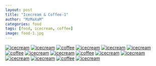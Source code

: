 ```yaml
---
layout: post
title: "Icecream & Coffee-1"
author: "MzMaXaM"
categories: food
tags: [food, icecream, coffee]
image: food-1.jpg
---
```




[![icecream](https://mzmaxam.github.io/aiColoringPages-gh-pages/assets/img/00572_preview.jpg)](https://mzmaxam.github.io/aiColoringPages-gh-pages/assets/img/00572.jpg "Icecream")
[![icecream](https://mzmaxam.github.io/aiColoringPages-gh-pages/assets/img/00573_preview.jpg)](https://mzmaxam.github.io/aiColoringPages-gh-pages/assets/img/00573.jpg "Icecream") 
[![coffee](https://mzmaxam.github.io/aiColoringPages-gh-pages/assets/img/00574_preview.jpg)](https://mzmaxam.github.io/aiColoringPages-gh-pages/assets/img/00574.jpg "Coffee") 
[![icecream](https://mzmaxam.github.io/aiColoringPages-gh-pages/assets/img/00575_preview.jpg)](https://mzmaxam.github.io/aiColoringPages-gh-pages/assets/img/00575.jpg "Icecream") 
[![icecream](https://mzmaxam.github.io/aiColoringPages-gh-pages/assets/img/00576_preview.jpg)](https://mzmaxam.github.io/aiColoringPages-gh-pages/assets/img/00576.jpg "Icecream") 
[![icecream](https://mzmaxam.github.io/aiColoringPages-gh-pages/assets/img/00577_preview.jpg)](https://mzmaxam.github.io/aiColoringPages-gh-pages/assets/img/00577.jpg "Icecream") 
[![coffee](https://mzmaxam.github.io/aiColoringPages-gh-pages/assets/img/00578_preview.jpg)](https://mzmaxam.github.io/aiColoringPages-gh-pages/assets/img/00578.jpg "Coffee") 
[![icecream](https://mzmaxam.github.io/aiColoringPages-gh-pages/assets/img/00579_preview.jpg)](https://mzmaxam.github.io/aiColoringPages-gh-pages/assets/img/00579.jpg "Icecream") 
[![icecream](https://mzmaxam.github.io/aiColoringPages-gh-pages/assets/img/00580_preview.jpg)](https://mzmaxam.github.io/aiColoringPages-gh-pages/assets/img/00580.jpg "Icecream") 
[![coffee](https://mzmaxam.github.io/aiColoringPages-gh-pages/assets/img/00581_preview.jpg)](https://mzmaxam.github.io/aiColoringPages-gh-pages/assets/img/00581.jpg "Coffee") 
[![icecream](https://mzmaxam.github.io/aiColoringPages-gh-pages/assets/img/00582_preview.jpg)](https://mzmaxam.github.io/aiColoringPages-gh-pages/assets/img/00582.jpg "Icecream") 
[![icecream](https://mzmaxam.github.io/aiColoringPages-gh-pages/assets/img/00584_preview.jpg)](https://mzmaxam.github.io/aiColoringPages-gh-pages/assets/img/00584.jpg "Icecream") 
[![icecream](https://mzmaxam.github.io/aiColoringPages-gh-pages/assets/img/00585_preview.jpg)](https://mzmaxam.github.io/aiColoringPages-gh-pages/assets/img/00585.jpg "Icecream") 
[![icecream](https://mzmaxam.github.io/aiColoringPages-gh-pages/assets/img/00586_preview.jpg)](https://mzmaxam.github.io/aiColoringPages-gh-pages/assets/img/00586.jpg "Icecream") 
[![coffee](https://mzmaxam.github.io/aiColoringPages-gh-pages/assets/img/00587_preview.jpg)](https://mzmaxam.github.io/aiColoringPages-gh-pages/assets/img/00587.jpg "Coffee") 
[![icecream](https://mzmaxam.github.io/aiColoringPages-gh-pages/assets/img/00588_preview.jpg)](https://mzmaxam.github.io/aiColoringPages-gh-pages/assets/img/00588.jpg "Icecream") 
